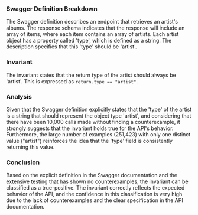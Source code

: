 ### Swagger Definition Breakdown
The Swagger definition describes an endpoint that retrieves an artist's albums. The response schema indicates that the response will include an array of items, where each item contains an array of artists. Each artist object has a property called 'type', which is defined as a string. The description specifies that this 'type' should be 'artist'.

### Invariant
The invariant states that the return type of the artist should always be 'artist'. This is expressed as `return.type == "artist"`. 

### Analysis
Given that the Swagger definition explicitly states that the 'type' of the artist is a string that should represent the object type 'artist', and considering that there have been 10,000 calls made without finding a counterexample, it strongly suggests that the invariant holds true for the API's behavior. Furthermore, the large number of examples (251,423) with only one distinct value ("artist") reinforces the idea that the 'type' field is consistently returning this value.

### Conclusion
Based on the explicit definition in the Swagger documentation and the extensive testing that has shown no counterexamples, the invariant can be classified as a true-positive. The invariant correctly reflects the expected behavior of the API, and the confidence in this classification is very high due to the lack of counterexamples and the clear specification in the API documentation.
